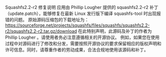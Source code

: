 Squashfs2.2-r2 修复说明
应用由 Phillip Lougher 提供的 squashfs2.2-r2 补丁（update.patch），能够修复在最新 Linux 发行版下编译 squashfs-tool 时出现报错的问题。
原始源码压缩包的下载地址为：https://sourceforge.net/projects/squashfs/files/squashfs/squashfs2.2-r2/squashfs2.2-r2.tar.gz/download
在此特别声明，此源码及补丁的作者为 Phillip Lougher 。请使用者务必注意遵循相关的开源协议。
例如，如果您在使用过程中对源码进行了修改和分发，需要按照开源协议的要求保留相应的版权声明和许可信息。同时，请尊重作者的劳动成果，合法合规地使用该源码和补丁。
